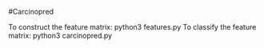 #Carcinopred

To construct the feature matrix: python3 features.py
To classify the feature matrix: python3 carcinopred.py
